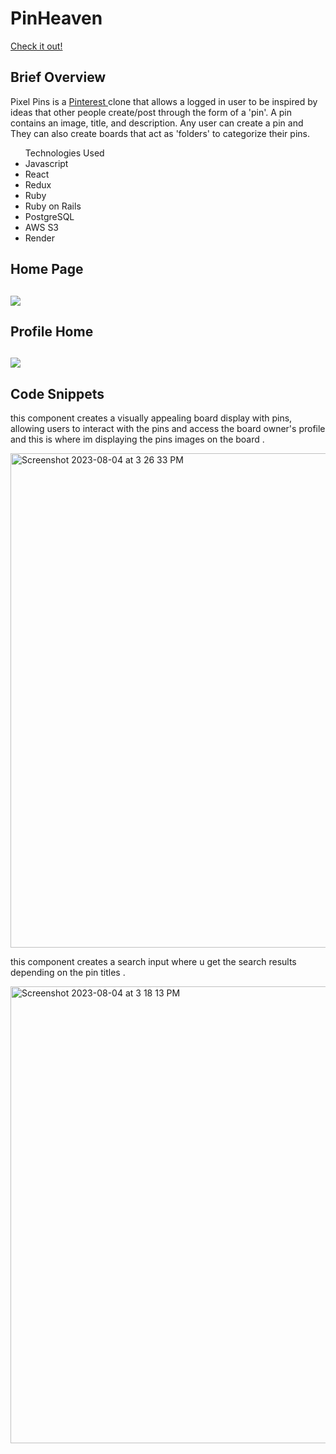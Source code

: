 <h1> PinHeaven</h1>

<a href="https://pinheaven.onrender.com/">Check it out! </a>

<h2>Brief Overview</h2>
<p>Pixel Pins is a <a href="https://www.pinterest.com/"> Pinterest </a> clone that allows a logged in user to be inspired by ideas that other people create/post through the form of a 'pin'. A pin contains an image, title, and description. Any user can create a pin and  They can also create boards that act as 'folders' to categorize their pins.</p>

<ul>Technologies Used

<li>Javascript</li>
<li>React</li>
<li>Redux</li>
<li>Ruby</li>
<li>Ruby on Rails</li>
<li>PostgreSQL</li>
<li>AWS S3</li>
<li>Render</li>
</ul>

<h2>Home Page<h2>

<img src="https://github.com/AsmaaEliwa/pinHeaven/assets/63536619/fef02b4d-9ba6-4fa2-9ef7-d119030b575a"/>

<h2>Profile Home<h2>
<img src="https://github.com/AsmaaEliwa/pinHeaven/assets/63536619/68d03cbb-bba3-4a1f-b155-a990fa4f1dd8" />


<h2>Code Snippets</h2>

<p>this component creates a visually appealing board display with pins, allowing users to interact with the pins and access the board owner's profile and this is where im displaying the pins images on the board .</p>

<img width="791" alt="Screenshot 2023-08-04 at 3 26 33 PM" src="https://github.com/AsmaaEliwa/pinHeaven/assets/63536619/d9915ef1-ce88-4674-8341-8e3d6428fead">



<p>this component creates a search input where u get the search results depending  on the pin titles  .</p>

<img width="731" alt="Screenshot 2023-08-04 at 3 18 13 PM" src="https://github.com/AsmaaEliwa/pinHeaven/assets/63536619/64db4a6f-aa5c-4929-9993-c162e3136443">

